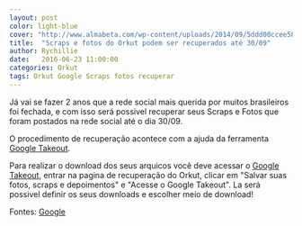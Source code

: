 ```yaml
---
layout: post
color: light-blue
cover: "http://www.almabeta.com/wp-content/uploads/2014/09/5ddd00ccee58383230f86a69c69e56df.jpg"
title:  "Scraps e fotos do Orkut podem ser recuperados até 30/09"
author: Rychillie
date:   2016-06-23 11:00:00
categories: Orkut
tags: Orkut Google Scraps fotos recuperar
---
```

Já vai se fazer 2 anos que a rede social mais querida por muitos brasileiros foi fechada, e com isso será possivel recuperar seus Scraps e Fotos que foram postados na rede social até o dia 30/09.

O procedimento de recuperação acontece com a ajuda da ferramenta <a href="https://takeout.google.com/settings/takeout">Google Takeout</a>.

Para realizar o download dos seus arquicos você deve acessar o <a href="https://takeout.google.com/settings/takeout">Google Takeout</a>, entrar na pagina de recuperação do Orkut, clicar em "Salvar suas fotos, scraps e depoimentos" e "Acesse o Google Takeout". La será possivel definir os seus downloads e escolher meio de download!

Fontes: <a href="https://takeout.google.com/settings/takeout">Google</a>

<script async src="//pagead2.googlesyndication.com/pagead/js/adsbygoogle.js"></script>
<!-- Final_texto_okgnow -->
<ins class="adsbygoogle"
     style="display:block"
     data-ad-client="ca-pub-7837358846130941"
     data-ad-slot="9265933715"
     data-ad-format="auto"></ins>
<script>
(adsbygoogle = window.adsbygoogle || []).push({});
</script>
